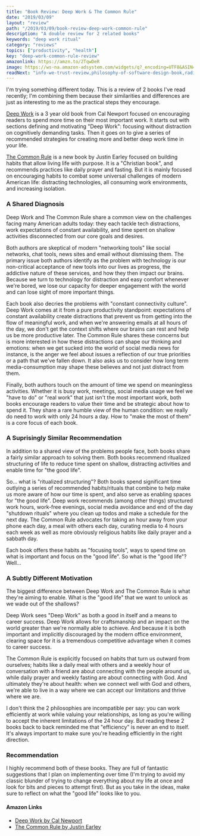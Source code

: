 ```yaml
---
title: "Book Review: Deep Work & The Common Rule"
date: "2019/03/09"
layout: "review"
path: "/2019/03/09/book-review-deep-work-common-rule"
description: "A double review for 2 related books"
keywords: "deep work ritual"
category: "reviews"
topics: ["productivity", "health"]
key: "deep-work-common-rule-review"
amazonlink: https://amzn.to/2TqwDeR
image: https://ws-na.amazon-adsystem.com/widgets/q?_encoding=UTF8&ASIN=1455586692&Format=_SL250_&ID=AsinImage&MarketPlace=US&ServiceVersion=20070822&WS=1&tag=benmccormicko-20&language=en_US
readNext: "info-we-trust-review,philosophy-of-software-design-book,radical-candor-book"
---
```


I'm trying something different today.  This is a review of 2 books I've read recently; I'm combining them because their similarities and differences are just as interesting to me as the practical steps they encourage.

[Deep Work](https://amzn.to/2TqwDeR) is a 3 year old book from Cal Newport focused on encouraging readers to spend more time on their most important work.  It starts out with sections defining and motivating "Deep Work": focusing without distraction on cognitively demanding tasks.  Then it goes on to give a series of recommended strategies for creating more and better deep work time in your life.

[The Common Rule](https://amzn.to/2F0AIgV) is a new book by Justin Earley focused on building habits that allow living life with purpose.  It is a "Christian book", and recommends practices like daily prayer and fasting.  But it is mainly focused on encouraging habits to combat some universal challenges of modern American life: distracting technologies, all consuming work environments, and increasing isolation.

### A Shared Diagnosis

Deep Work and The Common Rule share a common view on the challenges facing many American adults today: they each tackle tech distractions, work expectations of constant availability, and time spent on shallow activities disconnected from our core goals and desires.

Both authors are skeptical of modern "networking tools" like social networks, chat tools, news sites and email without dismissing them.  The primary issue both authors identify as the problem with technology is our non-critical acceptance of new tools into our lives as progress, the addictive nature of these services, and how they then impact our brains. Because we turn to technology for distraction and easy comfort whenever we're bored, we lose our capacity for deeper engagement with the world and can lose sight of more important things.

Each book also decries the problems with "constant connectivity culture".  Deep Work comes at it from a pure productivity standpoint: expectations of constant availability create distractions that prevent us from getting into the flow of meaningful work, and when we're answering emails at all hours of the day, we don't get the context shifts where our brains can rest and help us be more productive later.  The Common Rule shares these concerns but is more interested in how these distractions can shape our thinking and emotions: when we get sucked into the world of social media news for instance, is the anger we feel about issues a reflection of our true priorities or a path that we've fallen down.  It also asks us to consider how long term media-consumption may shape these believes and not just distract from them.

Finally, both authors touch on the amount of time we spend on meaningless activities.  Whether it is busy work, meetings, social media usage we feel we "have to do" or "real work" that just isn't the most important work, both books encourage readers to value their time and be strategic about how to spend it.  They share a rare humble view of the human condition: we really do need to work with only 24 hours a day.  How to "make the most of them" is a core focus of each book.


### A Suprisingly Similar Recommendation

In addition to a shared view of the problems people face, both books share a fairly similar approach to solving them.  Both books recommend ritualized structuring of life to reduce time spent on shallow, distracting activities and enable time for "the good life".

So... what is "ritualized structuring"?  Both books spend significant time outlying a series of recommended habits/rituals that combine to help make us more aware of how our time is spent, and also serve as enabling spaces for "the good life".  Deep work recommends (among other things) structured work hours, work-free evenings, social media avoidance and end of the day "shutdown rituals" where you clean up todos and make a schedule for the next day.  The Common Rule advocates for taking an hour away from your phone each day, a meal with others each day, curating media to 4 hours each week as well as more obviously religious habits like daily prayer and a sabbath day.

Each book offers these habits as "focusing tools", ways to spend time on what is important and focus on the "good life".  So what is the "good life"? Well...


### A Subtly Different Motivation

The biggest difference between Deep Work and The Common Rule is what they're aiming to enable.  What is the "good life" that we want to unlock as we wade out of the shallows?

Deep Work sees "Deep Work" as both a good in itself and a means to career success.  Deep Work allows for craftsmanship and an impact on the world greater than we're normally able to achieve.  And because it is both important and implicitly discouraged by the modern office environment, clearing space for it is a tremendous competitive advantage when it comes to career success.

The Common Rule is explicitly focused on habits that turn us outward from ourselves; habits like a daily meal with others and a weekly hour of conversation with a friend are about connecting with the people around us, while daily prayer and weekly fasting are about connecting with God.  And ultimately they're about health: when we connect well with God and others, we're able to live in a way where we can accept our limitations and thrive where we are.

I don't think the 2 philosophies are incompatible per say: you can work efficiently at work while valuing your relationships, as long as you're willing to accept the inherent limitations of the 24 hour day.  But reading these 2 books back to back reminded me that "efficiency" is never an end to itself.  It's always important to make sure you're heading efficiently in the right direction.

### Recommendation

I highly recommend both of these books.  They are full of fantastic suggestions that I plan on implementing over time (I'm trying to avoid my classic blunder of trying to change everything about my life at once and look for bits and pieces to attempt first). But as you take in the ideas, make sure to reflect on what the "good life" looks like to you.


#### Amazon Links

- [Deep Work by Cal Newport](https://amzn.to/2TqwDeR)
- [The Common Rule by Justin Earley](https://amzn.to/2F0AIgV)
